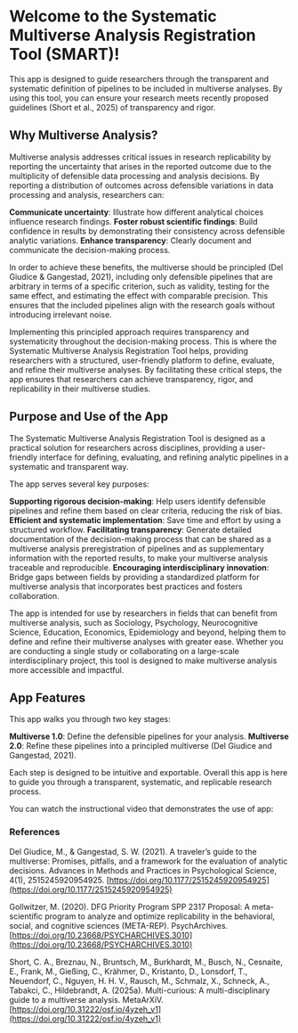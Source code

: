 # Welcome to the Systematic Multiverse Analysis Registration Tool (SMART)!
This app is designed to guide researchers through the transparent and systematic definition of pipelines to be included in multiverse analyses. By using this tool, you can ensure your research meets recently proposed guidelines (Short et al., 2025) of transparency and rigor.

## Why Multiverse Analysis?
Multiverse analysis addresses critical issues in research replicability by reporting the uncertainty that arises in the reported outcome due to the multiplicity of defensible data processing and analysis decisions. By reporting a distribution of outcomes across defensible variations in data processing and analysis, researchers can:

**Communicate uncertainty**: Illustrate how different analytical choices influence research findings.
**Foster robust scientific findings**: Build confidence in results by demonstrating their consistency across defensible analytic variations.
**Enhance transparency**: Clearly document and communicate the decision-making process.

In order to achieve these benefits, the multiverse should be principled (Del Giudice & Gangestad, 2021), including only defensible pipelines that are arbitrary in terms of a specific criterion, such as validity, testing for the same effect, and estimating the effect with comparable precision. This ensures that the included pipelines align with the research goals without introducing irrelevant noise.

Implementing this principled approach requires transparency and systematicity throughout the decision-making process. This is where the Systematic Multiverse Analysis Registration Tool helps, providing researchers with a structured, user-friendly platform to define, evaluate, and refine their multiverse analyses. By facilitating these critical steps, the app ensures that researchers can achieve transparency, rigor, and replicability in their multiverse studies.

## Purpose and Use of the App
The Systematic Multiverse Analysis Registration Tool is designed as a practical solution for researchers across disciplines, providing a user-friendly interface for defining, evaluating, and refining analytic pipelines in a systematic and transparent way.

The app serves several key purposes:

**Supporting rigorous decision-making**: Help users identify defensible pipelines and refine them based on clear criteria, reducing the risk of bias.
**Efficient and systematic implementation**: Save time and effort by using a structured workflow.
**Facilitating transparency**: Generate detailed documentation of the decision-making process that can be shared as a multiverse analysis preregistration of pipelines and as supplementary information with the reported results, to make your multiverse analysis traceable and reproducible.
**Encouraging interdisciplinary innovation**: Bridge gaps between fields by providing a standardized platform for multiverse analysis that incorporates best practices and fosters collaboration.

The app is intended for use by researchers in fields that can benefit from multiverse analysis, such as Sociology, Psychology, Neurocognitive Science, Education, Economics, Epidemiology and beyond, helping them to define and refine their multiverse analyses with greater ease. Whether you are conducting a single study or collaborating on a large-scale interdisciplinary project, this tool is designed to make multiverse analysis more accessible and impactful.

## App Features
This app walks you through two key stages:

**Multiverse 1.0**: Define the defensible pipelines for your analysis.
**Multiverse 2.0**: Refine these pipelines into a principled multiverse (Del Giudice and Gangestad, 2021).

Each step is designed to be intuitive and exportable. Overall this app is here to guide you through a transparent, systematic, and replicable research process.

You can watch the instructional video that demonstrates the use of app: 

### References

Del Giudice, M., & Gangestad, S. W. (2021). A traveler’s guide to the multiverse: Promises, pitfalls, and a framework for the evaluation of analytic decisions. Advances in Methods and Practices in Psychological Science, 4(1), 2515245920954925. [https://doi.org/10.1177/2515245920954925](https://doi.org/10.1177/2515245920954925)

Gollwitzer, M. (2020). DFG Priority Program SPP 2317 Proposal: A meta-scientific program to analyze and optimize replicability in the behavioral, social, and cognitive sciences (META-REP). PsychArchives. [https://doi.org/10.23668/PSYCHARCHIVES.3010](https://doi.org/10.23668/PSYCHARCHIVES.3010)

Short, C. A., Breznau, N., Bruntsch, M., Burkhardt, M., Busch, N., Cesnaite, E., Frank, M., Gießing, C., Krähmer, D., Kristanto, D., Lonsdorf, T., Neuendorf, C., Nguyen, H. H. V., Rausch, M., Schmalz, X., Schneck, A., Tabakci, C., Hildebrandt, A. (2025a). Multi-curious: A multi-disciplinary guide to a multiverse analysis. MetaArXiV. [https://doi.org/10.31222/osf.io/4yzeh_v1](https://doi.org/10.31222/osf.io/4yzeh_v1)
